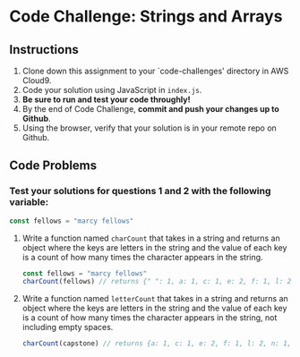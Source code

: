 # Code Challenge: Strings and Arrays

## Instructions

1. Clone down this assignment to your `code-challenges' directory in AWS Cloud9.  
2. Code your solution using JavaScript in `index.js`. 
3. **Be sure to run and test your code throughly!**
4. By the end of Code Challenge, **commit and push your changes up to Github**.
5. Using the browser, verify that your solution is in your remote repo on Github.

## Code Problems

### **Test your solutions for questions 1 and 2 with the following variable:** 
```javascript
const fellows = "marcy fellows"
```

1. Write a function named `charCount` that takes in a string and returns an object where the keys are letters in the string and the value of each key is a count of how many times the character appears in the string.
    
    ```javascript
    const fellows = "marcy fellows"
    charCount(fellows) // returns {" ": 1, a: 1, c: 1, e: 2, f: 1, l: 2, n: 1,o: 2, p: 1, s: 2, t: 1, w: 1}
    ```
    
2. Write a function named `letterCount` that takes in a string and returns an object where the keys are letters in the string and the value of each key is a count of how many times the character appears in the string, not including empty spaces. 
    
    ```javascript
    charCount(capstone) // returns {a: 1, c: 1, e: 2, f: 1, l: 2, n: 1,o: 2, p: 1, s: 2, t: 1, w: 1}
    ```
